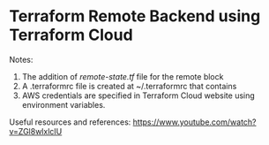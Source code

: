 # Terraform Remote Backend using Terraform Cloud

Notes:
1. The addition of _remote-state.tf_ file for the remote block
2. A .terraformrc file is created at ~/.terraformrc that contains
3. AWS credentials are specified in Terraform Cloud website using environment variables.

Useful resources and references:
https://www.youtube.com/watch?v=ZGl8wlxlcIU